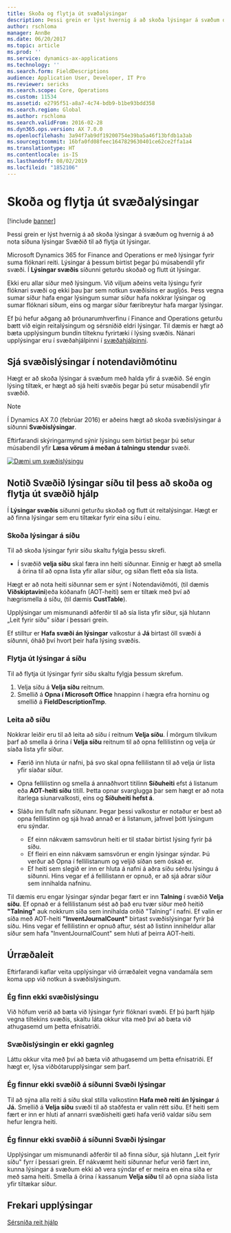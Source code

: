 ```yaml
---
title: Skoða og flytja út svæðalýsingar
description: Þessi grein er lýst hvernig á að skoða lýsingar á svæðum og hvernig á að nota síðuna lýsingar Svæðið til að flytja út lýsingar.
author: rschloma
manager: AnnBe
ms.date: 06/20/2017
ms.topic: article
ms.prod: ''
ms.service: dynamics-ax-applications
ms.technology: ''
ms.search.form: FieldDescriptions
audience: Application User, Developer, IT Pro
ms.reviewer: sericks
ms.search.scope: Core, Operations
ms.custom: 11534
ms.assetid: e2795f51-a8a7-4c74-bdb9-b1be93bdd358
ms.search.region: Global
ms.author: rschloma
ms.search.validFrom: 2016-02-28
ms.dyn365.ops.version: AX 7.0.0
ms.openlocfilehash: 3a94f7ab9df19200754e39ba5a46f13bfdb1a3ab
ms.sourcegitcommit: 16bfa0fd08feec1647829630401ce62ce2ffa1a4
ms.translationtype: HT
ms.contentlocale: is-IS
ms.lasthandoff: 08/02/2019
ms.locfileid: "1852106"
---
```

# <a name="view-and-export-field-descriptions"></a>Skoða og flytja út svæðalýsingar

[!include [banner](../includes/banner.md)]

Þessi grein er lýst hvernig á að skoða lýsingar á svæðum og hvernig á að nota síðuna lýsingar Svæðið til að flytja út lýsingar.

Microsoft Dynamics 365 for Finance and Operations er með lýsingar fyrir suma flóknari reiti. Lýsingar á þessum birtist þegar þú músabendil yfir svæði. Í **Lýsingar svæðis** síðunni geturðu skoðað og flutt út lýsingar.

Ekki eru allar síður með lýsingum. Við viljum aðeins veita lýsingu fyrir flóknari svæði og ekki þau þar sem notkun svæðisins er augljós. Þess vegna sumar síður hafa engar lýsingum sumar síður hafa nokkrar lýsingar og sumar flóknari síðum, eins og margar síður færibreytur hafa margar lýsingar.

Ef þú hefur aðgang að þróunarumhverfinu í Finance and Operations geturðu bætt við eigin reitalýsingum og sérsniðið eldri lýsingar. Til dæmis er hægt að bæta upplýsingum bundin tilteknu fyrirtæki í lýsing svæðis. Nánari upplýsingar eru í svæðahjálpinni í [svæðahjálpinni](../../dev-itpro/user-interface/customize-field-help.md).

## <a name="see-field-descriptions-in-the-user-interface"></a>Sjá svæðislýsingar í notendaviðmótinu

Hægt er að skoða lýsingar á svæðum með halda yfir á svæðið. Sé engin lýsing tiltæk, er hægt að sjá heiti svæðis þegar þú setur músabendil yfir svæðið.

> [!NOTE]
> Í Dynamics AX 7.0 (febrúar 2016) er aðeins hægt að skoða svæðislýsingar á síðunni **Svæðislýsingar**.

Eftirfarandi skýringarmynd sýnir lýsingu sem birtist þegar þú setur músabendil yfir **Læsa vörum á meðan á talningu stendur** svæði.

[![Dæmi um svæðislýsingu](./media/field-description.png)](./media/field-description.png)

## <a name="use-the-field-descriptions-page-to-view-and-export-field-help"></a>Notið Svæðið lýsingar síðu til þess að skoða og flytja út svæðið hjálp

Í **Lýsingar svæðis** síðunni geturðu skoðað og flutt út reitalýsingar. Hægt er að finna lýsingar sem eru tiltækar fyrir eina síðu í einu.

### <a name="view-the-descriptions-for-a-page"></a>Skoða lýsingar á síðu

Til að skoða lýsingar fyrir síðu skaltu fylgja þessu skrefi.

- Í svæðið **velja síðu** skal færa inn heiti síðunnar. Einnig er hægt að smella á örina til að opna lista yfir allar síður, og síðan flett eða sía lista.

Hægt er að nota heiti síðunnar sem er sýnt í Notendaviðmóti, (til dæmis **Viðskiptavini**)eða kóðanafn (AOT-heiti) sem er tiltæk með því að hægrismella á síðu, (til dæmis **CustTable**).

Upplýsingar um mismunandi aðferðir til að sía lista yfir síður, sjá hlutann „Leit fyrir síðu" síðar í þessari grein.

Ef stilltur er **Hafa svæði án lýsingar** valkostur á **Já** birtast öll svæði á síðunni, óháð því hvort þeir hafa lýsing svæðis.

### <a name="export-the-descriptions-for-a-page"></a>Flytja út lýsingar á síðu

Til að flytja út lýsingar fyrir síðu skaltu fylgja þessum skrefum.

1. Velja síðu á **Velja síðu** reitnum.
2. Smellið á **Opna í Microsoft Office** hnappinn í hægra efra horninu og smellið á **FieldDescriptionTmp**.

### <a name="searching-for-a-page"></a>Leita að síðu

Nokkrar leiðir eru til að leita að síðu í reitnum **Velja síðu**. Í mörgum tilvikum þarf að smella á örina í **Velja síðu** reitnum til að opna fellilistinn og velja úr síaða lista yfir síður.

- Færið inn hluta úr nafni, þá svo skal opna fellilistann til að velja úr lista yfir síaðar síður.
- Opna fellilistinn og smella á annaðhvort titilinn **Síðuheiti** efst á listanum eða **AOT-heiti síðu** titill. Þetta opnar svarglugga þar sem hægt er að nota ítarlega síunarvalkosti, eins og **Síðuheiti hefst á**.
- Sláðu inn fullt nafn síðunanr. Þegar þessi valkostur er notaður er best að opna fellilistinn og sjá hvað annað er á listanum, jafnvel þótt lýsingum eru sýndar.

    - Ef einn nákvæm samsvörun heiti er til staðar birtist lýsing fyrir þá síðu.
    - Ef fleiri en einn nákvæm samsvörun er engin lýsingar sýndar. Þú verður að Opna í fellilistanum og veljið síðan sem óskað er.
    - Ef heiti sem slegið er inn er hluta á nafni á aðra síðu sérðu lýsingu á síðunni. Hins vegar ef á fellilistann er opnuð, er að sjá aðrar síður sem innihalda nafninu.

Til dæmis eru engar lýsingar sýndar þegar fært er inn **Talning** í svæðið **Velja síðu**. Ef opnað er á fellilistanum sést að það eru tvær síður með heitið **"Talning"** auk nokkrum síða sem innihalda orðið "Talning“ í nafni. Ef valin er síða með AOT-heiti **"InventJournalCount"** birtast svæðislýsingar fyrir þá síðu. Hins vegar ef fellilistinn er opnuð aftur, sést að listinn inniheldur allar síður sem hafa "InventJournalCount" sem hluti af þeirra AOT-heiti.

## <a name="troubleshooting"></a>Úrræðaleit

Eftirfarandi kaflar veita upplýsingar við úrræðaleit vegna vandamála sem koma upp við notkun á svæðislýsingum.

### <a name="i-cant-find-a-field-description"></a>Ég finn ekki svæðislýsingu

Við höfum verið að bæta við lýsingar fyrir flóknari svæði. Ef þú þarft hjálp vegna tiltekins svæðis, skaltu láta okkur vita með því að bæta við athugasemd um þetta efnisatriði.

### <a name="the-field-description-isnt-helpful"></a>Svæðislýsingin er ekki gagnleg

Láttu okkur vita með því að bæta við athugasemd um þetta efnisatriði. Ef hægt er, lýsa viðbótarupplýsingar sem þarf.

### <a name="i-cant-find-a-field-on-the-field-descriptions-page"></a>Ég finnur ekki svæðið á síðunni Svæði lýsingar

Til að sýna alla reiti á síðu skal stilla valkostinn **Hafa með reiti án lýsingar** á **Já.** Smellið á **Velja síðu** svæði til að staðfesta er valin rétt síðu. Ef heiti sem fært er inn er hluti af annarri svæðisheiti gæti hafa verið valdar síðu sem hefur lengra heiti.

### <a name="i-cant-find-a-page-on-the-field-descriptions-page"></a>Ég finnur ekki svæðið á síðunni Svæði lýsingar

Upplýsingar um mismunandi aðferðir til að finna síður, sjá hlutann „Leit fyrir síðu" fyrr í þessari grein. Ef nákvæmt heiti síðunnar hefur verið fært inn, kunna lýsingar á svæðum ekki að vera sýndar ef er meira en eina síða er með sama heiti. Smella á örina í kassanum **Velja síðu** til að opna síaða lista yfir tiltækar síður.

## <a name="additional-resources"></a>Frekari upplýsingar

[Sérsníða reit hjálp](../../dev-itpro/user-interface/customize-field-help.md)
